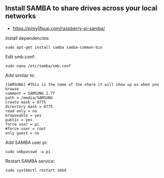 ## Install SAMBA to share drives across your local networks
* https://pimylifeup.com/raspberry-pi-samba/

Install dependencies:
```
sudo apt-get install samba samba-common-bin
```

Edit smb.conf:
```
sudo nano /etc/samba/smb.conf
```

Add similar to:
```
[SAMSUNG] #This is the name of the share it will show up as when you browse
comment = SAMSUNG 2.7T
path = /media/SAMSUNG
create mask = 0775
directory mask = 0775
read only = no
browseable = yes
public = yes
force user = pi
#force user = root
only guest = no
```

Add SAMBA user pi:
```
sudo smbpasswd -a pi
```

Restart SAMBA service:
```
sudo systemctl restart smbd
```
